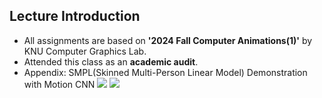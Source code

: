 ## Lecture Introduction

- All assignments are based on **'2024 Fall Computer Animations(1)'**</a> by KNU Computer Graphics Lab.
- Attended this class as an **academic audit**.
- Appendix: SMPL(Skinned Multi-Person Linear Model) Demonstration with Motion CNN
<img src="https://img.shields.io/badge/Python-3776AB?style=for-the-badge&logo=Python&logoColor=white"> <img src="https://img.shields.io/badge/PyTorch-EE4C2C?style=for-the-badge&logo=PyTorch&logoColor=white">
